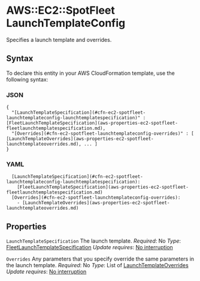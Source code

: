 # AWS::EC2::SpotFleet LaunchTemplateConfig<a name="aws-properties-ec2-spotfleet-launchtemplateconfig"></a>

Specifies a launch template and overrides\.

## Syntax<a name="aws-properties-ec2-spotfleet-launchtemplateconfig-syntax"></a>

To declare this entity in your AWS CloudFormation template, use the following syntax:

### JSON<a name="aws-properties-ec2-spotfleet-launchtemplateconfig-syntax.json"></a>

```
{
  "[LaunchTemplateSpecification](#cfn-ec2-spotfleet-launchtemplateconfig-launchtemplatespecification)" : [FleetLaunchTemplateSpecification](aws-properties-ec2-spotfleet-fleetlaunchtemplatespecification.md),
  "[Overrides](#cfn-ec2-spotfleet-launchtemplateconfig-overrides)" : [ [LaunchTemplateOverrides](aws-properties-ec2-spotfleet-launchtemplateoverrides.md), ... ]
}
```

### YAML<a name="aws-properties-ec2-spotfleet-launchtemplateconfig-syntax.yaml"></a>

```
  [LaunchTemplateSpecification](#cfn-ec2-spotfleet-launchtemplateconfig-launchtemplatespecification):
    [FleetLaunchTemplateSpecification](aws-properties-ec2-spotfleet-fleetlaunchtemplatespecification.md)
  [Overrides](#cfn-ec2-spotfleet-launchtemplateconfig-overrides):
    - [LaunchTemplateOverrides](aws-properties-ec2-spotfleet-launchtemplateoverrides.md)
```

## Properties<a name="aws-properties-ec2-spotfleet-launchtemplateconfig-properties"></a>

`LaunchTemplateSpecification`  <a name="cfn-ec2-spotfleet-launchtemplateconfig-launchtemplatespecification"></a>
The launch template\.
*Required*: No
*Type*: [FleetLaunchTemplateSpecification](aws-properties-ec2-spotfleet-fleetlaunchtemplatespecification.md)
*Update requires*: [No interruption](https://docs.aws.amazon.com/AWSCloudFormation/latest/UserGuide/using-cfn-updating-stacks-update-behaviors.html#update-no-interrupt)

`Overrides`  <a name="cfn-ec2-spotfleet-launchtemplateconfig-overrides"></a>
Any parameters that you specify override the same parameters in the launch template\.
*Required*: No
*Type*: List of [LaunchTemplateOverrides](aws-properties-ec2-spotfleet-launchtemplateoverrides.md)
*Update requires*: [No interruption](https://docs.aws.amazon.com/AWSCloudFormation/latest/UserGuide/using-cfn-updating-stacks-update-behaviors.html#update-no-interrupt)
